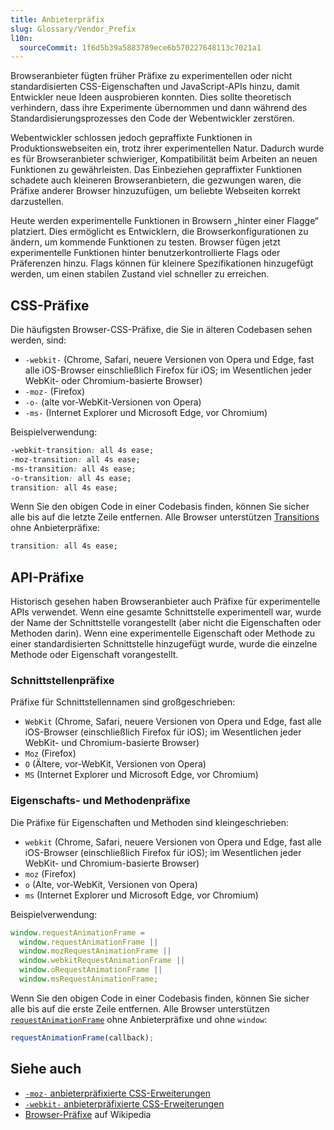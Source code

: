 ```yaml
---
title: Anbieterpräfix
slug: Glossary/Vendor_Prefix
l10n:
  sourceCommit: 1f6d5b39a5883789ece6b570227648113c7021a1
---
```


Browseranbieter fügten früher Präfixe zu experimentellen oder nicht standardisierten CSS-Eigenschaften und JavaScript-APIs hinzu, damit Entwickler neue Ideen ausprobieren konnten. Dies sollte theoretisch verhindern, dass ihre Experimente übernommen und dann während des Standardisierungsprozesses den Code der Webentwickler zerstören.

Webentwickler schlossen jedoch gepraffixte Funktionen in Produktionswebseiten ein, trotz ihrer experimentellen Natur. Dadurch wurde es für Browseranbieter schwieriger, Kompatibilität beim Arbeiten an neuen Funktionen zu gewährleisten. Das Einbeziehen gepraffixter Funktionen schadete auch kleineren Browseranbietern, die gezwungen waren, die Präfixe anderer Browser hinzuzufügen, um beliebte Webseiten korrekt darzustellen.

Heute werden experimentelle Funktionen in Browsern „hinter einer Flagge“ platziert. Dies ermöglicht es Entwicklern, die Browserkonfigurationen zu ändern, um kommende Funktionen zu testen. Browser fügen jetzt experimentelle Funktionen hinter benutzerkontrollierte Flags oder Präferenzen hinzu. Flags können für kleinere Spezifikationen hinzugefügt werden, um einen stabilen Zustand viel schneller zu erreichen.

## CSS-Präfixe

Die häufigsten Browser-CSS-Präfixe, die Sie in älteren Codebasen sehen werden, sind:

- `-webkit-` (Chrome, Safari, neuere Versionen von Opera und Edge, fast alle iOS-Browser einschließlich Firefox für iOS; im Wesentlichen jeder WebKit- oder Chromium-basierte Browser)
- `-moz-` (Firefox)
- `-o-` (alte vor-WebKit-Versionen von Opera)
- `-ms-` (Internet Explorer und Microsoft Edge, vor Chromium)

Beispielverwendung:

```css
-webkit-transition: all 4s ease;
-moz-transition: all 4s ease;
-ms-transition: all 4s ease;
-o-transition: all 4s ease;
transition: all 4s ease;
```

Wenn Sie den obigen Code in einer Codebasis finden, können Sie sicher alle bis auf die letzte Zeile entfernen. Alle Browser unterstützen [Transitions](/de/docs/Web/CSS/transition#browser_compatibility) ohne Anbieterpräfixe:

```css
transition: all 4s ease;
```

## API-Präfixe

Historisch gesehen haben Browseranbieter auch Präfixe für experimentelle APIs verwendet. Wenn eine gesamte Schnittstelle experimentell war, wurde der Name der Schnittstelle vorangestellt (aber nicht die Eigenschaften oder Methoden darin). Wenn eine experimentelle Eigenschaft oder Methode zu einer standardisierten Schnittstelle hinzugefügt wurde, wurde die einzelne Methode oder Eigenschaft vorangestellt.

### Schnittstellenpräfixe

Präfixe für Schnittstellennamen sind großgeschrieben:

- `WebKit` (Chrome, Safari, neuere Versionen von Opera und Edge, fast alle iOS-Browser (einschließlich Firefox für iOS); im Wesentlichen jeder WebKit- und Chromium-basierte Browser)
- `Moz` (Firefox)
- `O` (Ältere, vor-WebKit, Versionen von Opera)
- `MS` (Internet Explorer und Microsoft Edge, vor Chromium)

### Eigenschafts- und Methodenpräfixe

Die Präfixe für Eigenschaften und Methoden sind kleingeschrieben:

- `webkit` (Chrome, Safari, neuere Versionen von Opera und Edge, fast alle iOS-Browser (einschließlich Firefox für iOS); im Wesentlichen jeder WebKit- und Chromium-basierte Browser)
- `moz` (Firefox)
- `o` (Alte, vor-WebKit, Versionen von Opera)
- `ms` (Internet Explorer und Microsoft Edge, vor Chromium)

Beispielverwendung:

```js
window.requestAnimationFrame =
  window.requestAnimationFrame ||
  window.mozRequestAnimationFrame ||
  window.webkitRequestAnimationFrame ||
  window.oRequestAnimationFrame ||
  window.msRequestAnimationFrame;
```

Wenn Sie den obigen Code in einer Codebasis finden, können Sie sicher alle bis auf die erste Zeile entfernen. Alle Browser unterstützen [`requestAnimationFrame`](/de/docs/Web/API/Window/requestAnimationFrame#browser_compatibility) ohne Anbieterpräfixe und ohne `window`:

```js
requestAnimationFrame(callback);
```

## Siehe auch

- [`-moz-` anbieterpräfixierte CSS-Erweiterungen](/de/docs/Web/CSS/Reference/Mozilla_extensions)
- [`-webkit-` anbieterpräfixierte CSS-Erweiterungen](/de/docs/Web/CSS/Reference/Webkit_extensions)
- [Browser-Präfixe](https://en.wikipedia.org/wiki/CSS_hack#Browser_prefixes) auf Wikipedia
